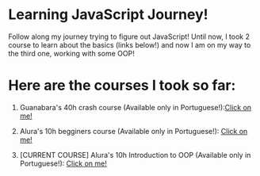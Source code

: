 # Learning JavaScript Journey!

Follow along my journey trying to figure out JavaScript! Until now, I took 2 course to learn about the basics (links below!) and now I am on my way to the third one, working with some OOP!

# Here are the courses I took so far:

1. Guanabara's 40h crash course (Available only in Portuguese!):[Click on me!](https://www.cursoemvideo.com/course/javascript/)

2. Alura's 10h begginers course (Available only in Portuguese!): [Click on me!](https://www.alura.com.br/curso-online-javascript-introducao)

3. [CURRENT COURSE] Alura's 10h Introduction to OOP (Available only in Portuguese!): [Click on me!](https://www.alura.com.br/curso-online-javascritpt-orientacao-objetos)
